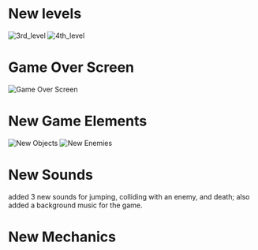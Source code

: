 New levels
=================
![3rd_level](https://imgur.com/IVv8IFF.png)
![4th_level](https://imgur.com/gbaz6bv.png)


Game Over Screen
=================
![Game Over Screen](https://imgur.com/shK77Ow.png)

New Game Elements
=================
![New Objects](https://imgur.com/Yy7IYgK.png)
![New Enemies](https://imgur.com/frjIpaB.png)

New Sounds
=================
added 3 new sounds for 
jumping, 
colliding with an enemy, 
and death;
also added a background music for the game.

New Mechanics
=================
